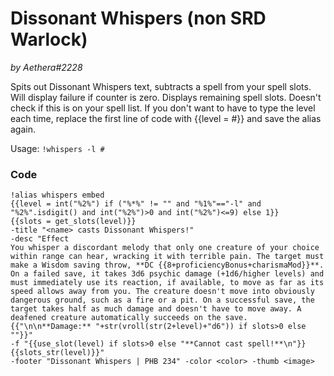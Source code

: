 # Dissonant Whispers (non SRD Warlock)
*by Aethera#2228*

Spits out Dissonant Whispers text, subtracts a spell from your spell slots. Will display failure if counter is zero. Displays remaining spell slots. Doesn't check if this is on your spell list. If you don't want to have to type the level each time, replace the first line of code with {{level = #}} and save the alias again.

Usage: `!whispers -l #`

### Code
```  
!alias whispers embed
{{level = int("%2%") if ("%*%" != "" and "%1%"=="-l" and "%2%".isdigit() and int("%2%")>0 and int("%2%")<=9) else 1}}
{{slots = get_slots(level)}}
-title "<name> casts Dissonant Whispers!"
-desc "Effect
You whisper a discordant melody that only one creature of your choice within range can hear, wracking it with terrible pain. The target must make a Wisdom saving throw, **DC {{8+proficiencyBonus+charismaMod}}**. On a failed save, it takes 3d6 psychic damage (+1d6/higher levels) and must immediately use its reaction, if available, to move as far as its speed allows away from you. The creature doesn't move into obviously dangerous ground, such as a fire or a pit. On a successful save, the target takes half as much damage and doesn't have to move away. A deafened creature automatically succeeds on the save.{{"\n\n**Damage:** "+str(vroll(str(2+level)+"d6")) if slots>0 else ""}}"
-f "{{use_slot(level) if slots>0 else "**Cannot cast spell!**\n"}}{{slots_str(level)}}"
-footer "Dissonant Whispers | PHB 234" -color <color> -thumb <image>
```
